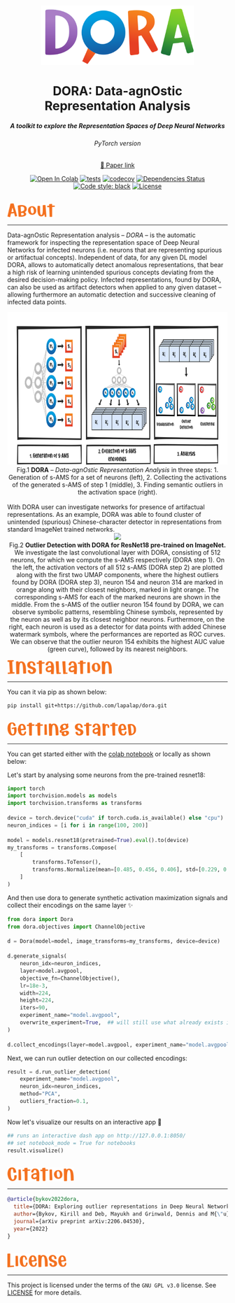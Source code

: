 <div align="center">
  <img src="./assets/images/logo.svg" width="350"/>
</div>

<div align="center"><h1>DORA: Data-agnOstic Representation Analysis</h1>
<h5>A toolkit to explore the Representation Spaces of Deep Neural Networks</h5>
<h6>PyTorch version</h6>
</div>
<div align="center">

[📑 Paper link](https://arxiv.org/abs/2206.04530)

[![Open In Colab](https://colab.research.google.com/assets/colab-badge.svg)](https://colab.research.google.com/github/lapalap/dora/blob/master/examples/hello_dora.ipynb)
[![tests](https://github.com/lapalap/dora/actions/workflows/main.yml/badge.svg)](https://github.com/lapalap/dora/actions/workflows/main.yml)
[![codecov](https://codecov.io/gh/lapalap/dora/branch/dev/graph/badge.svg?token=UQ3QSHKSNR)](https://codecov.io/gh/lapalap/dora)
[![Dependencies Status](https://img.shields.io/badge/dependencies-up%20to%20date-brightgreen.svg)](https://github.com/lapalap/dora/pulls?utf8=%E2%9C%93&q=is%3Apr%20author%3Aapp%2Fdependabot)
[![Code style: black](https://img.shields.io/badge/code%20style-black-000000.svg)](https://github.com/psf/black)
[![License](https://img.shields.io/github/license/lapalap/dora)](https://github.com/lapalap/dora/blob/master/LICENSE)

</div>


<br>
<div align="left">
<img src="./assets/images/About.svg" height="32"/>
</div>
<hr />

Data-agnOstic Representation analysis – *DORA* – is the automatic framework for inspecting the representation space of Deep Neural Networks for infected neurons (i.e. neurons that are representing spurious or artifactual concepts).
Independent of data, for any given DL model DORA, allows to automatically detect anomalous representations, that bear a high risk of learning unintended spurious concepts deviating from the desired decision-making policy.
Infected representations, found by DORA, can also be used as artifact detectors when applied to any given dataset – allowing furthermore an automatic detection and successive cleaning of infected data points.

<div align="center">
<img src="./assets/images/DORA.svg" height="350"/>
<figcaption>Fig.1 <b>DORA</b> – <em> Data-agnOstic Representation Analysis </em> in three steps: 1. Generation of s-AMS for a set of neurons (left), 2. Collecting the activations of the generated s-AMS of step 1 (middle), 3. Finding semantic outliers in the activation space (right).</figcaption>
</div>
<br>
With DORA user can investigate networks for presence of artifactual representations. As an example, DORA was able to found cluster of unintended (spurious) Chinese-character detector in representations from standard ImageNet trained networks.

<div align="center">
<img src="./assets/images/example.svg" height="450"/>
<figcaption>Fig.2 <b>Outlier Detection with DORA for ResNet18 pre-trained on ImageNet.</b> We investigate the last convolutional layer with DORA, consisting of 512 neurons, for which we compute the s-AMS respectively (DORA step 1). On the left, the activation vectors of all 512 s-AMS (DORA step 2) are plotted along with the first two UMAP components, where the highest outliers found by DORA (DORA step 3), neuron 154 and neuron 314 are marked in orange along with their closest neighbors, marked in light orange. The corresponding s-AMS for each of the marked neurons are shown in the middle. From the s-AMS of the outlier neuron 154 found by DORA, we can observe symbolic patterns, resembling Chinese symbols, represented by the neuron as well as by its closest neighbor neurons. Furthermore, on the right, each neuron is used as a detector for data points with added Chinese watermark symbols, where the performances are reported as ROC curves. We can observe that the outlier neuron 154 exhibits the highest AUC value (green curve), followed by its nearest neighbors.
</figcaption>
</div>

<br>
<div align="left">
<img src="./assets/images/Installation.svg" height="32"/>
</div>
<hr />

You can it via pip as shown below:
```
pip install git+https://github.com/lapalap/dora.git
```
<br>
<div align="left">
<img src="./assets/images/Getting%20started.svg" height="32"/>
</div>
<hr />

You can get started either with the [colab notebook](https://colab.research.google.com/github/lapalap/dora/blob/master/examples/hello_dora.ipynb) or locally as shown below:

Let's start by analysing some neurons from the pre-trained resnet18:

```python
import torch
import torchvision.models as models
import torchvision.transforms as transforms

device = torch.device("cuda" if torch.cuda.is_available() else "cpu")
neuron_indices = [i for i in range(100, 200)]

model = models.resnet18(pretrained=True).eval().to(device)
my_transforms = transforms.Compose(
    [
        transforms.ToTensor(),
        transforms.Normalize(mean=[0.485, 0.456, 0.406], std=[0.229, 0.224, 0.225]),
    ]
)
```

And then use dora to generate synthetic activation maximization signals and collect their encodings on the same layer :sparkles:

```python
from dora import Dora
from dora.objectives import ChannelObjective

d = Dora(model=model, image_transforms=my_transforms, device=device)

d.generate_signals(
    neuron_idx=neuron_indices,
    layer=model.avgpool,
    objective_fn=ChannelObjective(),
    lr=18e-3,
    width=224,
    height=224,
    iters=90,
    experiment_name="model.avgpool",
    overwrite_experiment=True,  ## will still use what already exists if generation params are same
)

d.collect_encodings(layer=model.avgpool, experiment_name="model.avgpool")
```

Next, we can run outlier detection on our collected encodings:

```python
result = d.run_outlier_detection(
    experiment_name="model.avgpool",
    neuron_idx=neuron_indices,
    method="PCA",
    outliers_fraction=0.1,
)
```

Now let's visualize our results on an interactive app :eyes:
```python
## runs an interactive dash app on http://127.0.0.1:8050/
## set notebook_mode = True for notebooks
result.visualize()
```


<br>
<div align="left">
<img src="./assets/images/Citation.svg" height="32"/>
</div>
<hr />

```bibtex
@article{bykov2022dora,
  title={DORA: Exploring outlier representations in Deep Neural Networks},
  author={Bykov, Kirill and Deb, Mayukh and Grinwald, Dennis and M{\"u}ller, Klaus-Robert and H{\"o}hne, Marina M-C},
  journal={arXiv preprint arXiv:2206.04530},
  year={2022}
}
```
<br>
<div align="left">
<img src="./assets/images/License.svg" height="32"/>
</div>
<hr />

This project is licensed under the terms of the `GNU GPL v3.0` license. See [LICENSE](https://github.com/lapalap/dora/blob/master/LICENSE) for more details.
